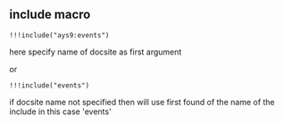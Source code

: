 
## include macro

```
!!!include("ays9:events")
```

here specify name of docsite as first argument

or 

```
!!!include("events")
```

if docsite name not specified then will use first found of the name of the include in this case 'events'
